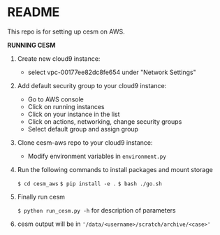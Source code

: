 # README #

This repo is for setting up cesm on AWS.

**RUNNING CESM**

1. Create new cloud9 instance:   
   - select vpc-00177ee82dc8fe654 under "Network Settings"

2. Add default security group to your cloud9 instance:    
   - Go to AWS console  
   - Click on running instances  
   - Click on your instance in the list  
   - Click on actions, networking, change security groups  
   - Select default group and assign group

3. Clone cesm-aws repo to your cloud9 instance:    
   - Modify environment variables in `environment.py`

4. Run the following commands to install packages and mount storage

    `$ cd cesm_aws` 
    `$ pip install -e .` 
    `$ bash ./go.sh`  

5. Finally run cesm
    
    `$ python run_cesm.py -h` for description of parameters  

6. cesm output will be in `'/data/<username>/scratch/archive/<case>'`

